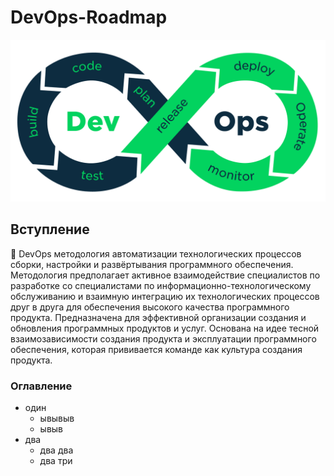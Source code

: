 # DevOps-Roadmap

<p align="center">
 <img alt="DevOps-Logo" src="image/DevOps.png">
</p>

## Вступление
📌 DevOps методология автоматизации технологических процессов сборки, настройки и развёртывания программного обеспечения. Методология предполагает активное взаимодействие специалистов по разработке со специалистами по информационно-технологическому обслуживанию и взаимную интеграцию их технологических процессов друг в друга для обеспечения высокого качества программного продукта. Предназначена для эффективной организации создания и обновления программных продуктов и услуг. Основана на идее тесной взаимозависимости создания продукта и эксплуатации программного обеспечения, которая прививается команде как культура создания продукта.

### Оглавление

- один
  - ывывыв
  - ывыв
- два
  - два два
  - два три

